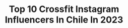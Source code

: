 ---
title: Top 10 Crossfit Instagram Influencers In Chile In 2023
description: >-
  Find top crossfit Instagram influencers in Chile in 2023. Most popular hashtags: #fitness #crossfit #love #instagram.
platform: Instagram
hits: 14
text_top: See the top-rated Instagram accounts on inBeat.
text_bottom: Our database has 14 Instagram influencers like this in Chile for you to connect with.
profiles:
  - username: "anahi.ve"
    fullname: >-
      Anahi Vega
    bio: >-
      🇨🇱Santiago - 23 años ⚖️Estudiante de Derecho (UDP) 💜Feminista 🥦#PlantBased 🏋🏼‍♀️#CrossFitter @justfitness_blackhatcf
    location: "Chile"
    followers: 49377
    engagement: 527
    commentsToLikes: 0.058054
    id: ck6tt7r1193k70j71qka2ewzf
    verified: false
    hashtags: "#veganpower, #poweredbyplants, #dermatitisato, #vegan"
  - username: "simonettifiorella"
    fullname: >-
      Simona Quintana Silva
    bio: >-
      Coach📲🏋🏽‍♂️💪🏼 CrossFit Games Athlete |24🌸 🥇Latam ‘19 🇨🇱 🏆37th Fittest🌎🆙 Artista de amor🪐🐍 🌱Vegana 🦀🕉🧿 🌙@voika.cl ☀️ 🐕@appa.do0 🥰@kdiiiz 👑#GalgoQueen
    location: "Chile"
    followers: 41627
    engagement: 496
    commentsToLikes: 0.013000
    id: ck5c4dkhu14jc0i114t9xfbti
    verified: false
    hashtags: "#couplegoals, #handstand, #crossfitgirls, #pucon"
  - username: "benjae.gutierrez"
    fullname: >-
      Benjamin Gutierrez🇨🇱
    bio: >-
      CROSSFIT ATHLETE 🇨🇱 Games 🇺🇸 Semifinals 🇧🇷 Sanctionals 🇦🇷 2x WST 🥇🥇 Personal Trainer 🔋📚 @reebokchile @pesaschile @teamyet @bazarfitcl
    location: "Chile"
    followers: 7696
    engagement: 677
    commentsToLikes: 0.017994
    id: ck5c4lro01m0w0i11gnpbtt2g
    verified: false
    hashtags: "#tecnicamentefuertes, #entrenacomounpro, #yoentrenoconpesaschile, #sporttheunexpected"
  - username: "_littlenaya"
    fullname: >-
      Nayareth ✨ Letelier
    bio: >-
      PERSONAL TRAINER ➖ COACH CROSSFIT ✖️Planificaciones a distancia✖️ ✖️Planificaciones personalizadas✖️ 🔘N.L TRAINING PROGRAM🔘
    location: "Chile"
    followers: 2750
    engagement: 1250
    commentsToLikes: 0.042963
    id: ck6uhtamvb4e40j71ad2zo6nm
    verified: false
    hashtags: "#crossfit, #happybirthday, #outfit, #ren"
  - username: "dannaeelizabeth"
    fullname: >-
      Dannae Elizabeth 🌙
    bio: >-
      🙋🏼‍♀️Prof. Educación Física y Entrenadora Personal 🍑 Clases de GAP 🏋🏼‍♀️ Crossfit 🔥 Plan Entrenamiento BODY on FIRE 📧 Dannaetrainerbof@gmail.com
    location: "Chile"
    followers: 8813
    engagement: 632
    commentsToLikes: 0.006038
    id: ck5c4lqhz1lzh0i11xrglt3zu
    verified: false
    hashtags: "#instalike, #vacaciones, #instagram, #crossfitgirls"
  - username: "mesiasvega"
    fullname: >-
      Matias Vega Rojas
    bio: >-
      Mi nueva canción en el link 🥰 Trainer Crossfit LV1 #vegan #comunicadoraudiovisual #reydeviña #chile @losdesterrados.cl
    location: "Chile"
    followers: 206828
    engagement: 95
    commentsToLikes: 0.086434
    id: ck5zo5y4jpu750i14rd1tvs6q
    verified: true
    hashtags: "#vegains, #vegan, #veganoschile, #b12"
  - username: "thekahnproject"
    fullname: >-
      Bryan Kahn
    bio: >-
      Arquitecto / Fotógrafo Nikon D3300 / Sony Alpha A7II Hecho en Crossfit Tutoriales Fotografía IGTV Administrador @igerscallao
    location: "Chile"
    followers: 5634
    engagement: 785
    commentsToLikes: 0.159463
    id: ck6uc7we3e0cr0j71lpz67u0t
    verified: false
    hashtags: "#like, #adventure, #vacation, #sunset"
  - username: "anchelote"
    fullname: >-
      Pingüino Mecánico
    bio: >-
      Cómo describirme... 📷 Fotógrafo 🏞 Montañero 💻 Informático 🤖 Friki 🏋 Crossfitero ¿Se puede pedir más? Colaboro con: 👉 @colectivopasoalto 👉 @zgzciudad
    location: "Chile"
    followers: 10426
    engagement: 179
    commentsToLikes: 0.012560
    id: ck14kxvgcrvdi0i19tjk3hk2n
    verified: false
    hashtags: "#excursion, #historia, #zgz, #autumn"
  - username: "luaysaab"
    fullname: >-
      LUAY SAAB
    bio: >-
      🇸🇾🇱🇧📿بنور الله ورضاه GOD I LOVE YOU 🇻🇪Vzla
    location: "Chile"
    followers: 10547
    engagement: 572
    commentsToLikes: 0.022927
    id: ckapcf4bo3k280i784z9i82h8
    verified: false
    hashtags: "#fitness, #valenciavenezuela, #talentovenezolano, #motivation"
  - username: "bertytossi"
    fullname: >-
      BERTY TOSSI MÉNDEZ ⚠️
    bio: >-
      👁‍🗨 Força _Foco _ Fé ♾ • 🏋🏻‍♂️ fitness Addict •👨🏻‍🎤Hairstylist @berthytossihair • 📧 Btossim@gmail.com
    location: "Chile"
    followers: 16470
    engagement: 679
    commentsToLikes: 0.018522
    id: ck5hs6imzw2q20i118f33ad45
    verified: false
    hashtags: "#abs, #boy, #curlyhair, #fitness"
---